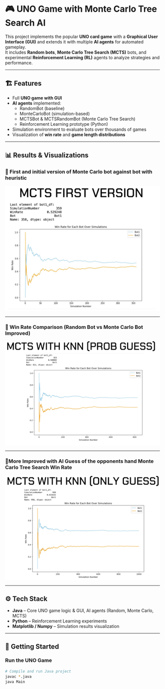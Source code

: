 # 🎮 UNO Game with Monte Carlo Tree Search AI

This project implements the popular **UNO card game** with a **Graphical User Interface (GUI)** and extends it with multiple **AI agents** for automated gameplay.  
It includes **Random bots**, **Monte Carlo Tree Search (MCTS)** bots, and experimental **Reinforcement Learning (RL)** agents to analyze strategies and performance.  

---

## 🏗️ Features
- Full **UNO game with GUI**  
- **AI agents** implemented:
  - RandomBot (baseline)  
  - MonteCarloBot (simulation-based)  
  - MCTSBot & MCTSRandomBot (Monte Carlo Tree Search)  
  - Reinforcement Learning prototype (Python)  
- Simulation environment to evaluate bots over thousands of games  
- Visualization of **win rate** and **game length distributions**  

---

## 📊 Results & Visualizations

### 🔹 First and initial version of Monte Carlo bot against bot with heuristic 
![Initial Version](firstVersion.png)

---

### 🔹 Win Rate Comparison (Random Bot vs Monte Carlo Bot Improved)
![Win Rate Random](withKnn.png)

---

### 🔹More Improved with AI Guess of the opponents hand Monte Carlo Tree Search Win Rate
![MCTS Performance](improvedGuess.png)

---

## ⚙️ Tech Stack
- **Java** – Core UNO game logic & GUI, AI agents (Random, Monte Carlo, MCTS)  
- **Python** – Reinforcement Learning experiments  
- **Matplotlib / Numpy** – Simulation results visualization  

---

## 🚀 Getting Started

### Run the UNO Game
```bash
# Compile and run Java project
javac *.java
java Main
